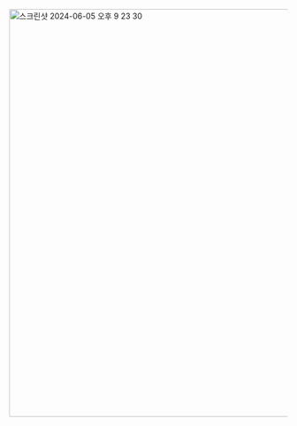 <img width="738" alt="스크린샷 2024-06-05 오후 9 23 30" src="https://github.com/yammyam/emotion_diary/assets/96424434/492dd878-d94b-48dc-bd87-441e6ef225cf">
